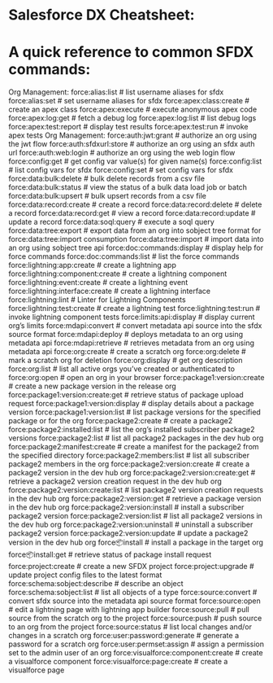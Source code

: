 # Salesforce DX Cheatsheet:

A quick reference to common SFDX commands:
===
Org Management:
  force:alias:list                   # list username aliases for sfdx
  force:alias:set                    # set username aliases for sfdx
  force:apex:class:create            # create an apex class
  force:apex:execute                 # execute anonymous apex code
  force:apex:log:get                 # fetch a debug log
  force:apex:log:list                # list debug logs
  force:apex:test:report             # display test results
  force:apex:test:run                # invoke apex tests
Org Management:
  force:auth:jwt:grant               # authorize an org using the jwt flow
  force:auth:sfdxurl:store           # authorize an org using an sfdx auth url
  force:auth:web:login               # authorize an org using the web login flow
  force:config:get                   # get config var value(s) for given name(s)
  force:config:list                  # list config vars for sfdx
  force:config:set                   # set config vars for sfdx
  force:data:bulk:delete             # bulk delete records from a csv file
  force:data:bulk:status             # view the status of a bulk data load job or batch
  force:data:bulk:upsert             # bulk upsert records from a csv file
  force:data:record:create           # create a record
  force:data:record:delete           # delete a record
  force:data:record:get              # view a record
  force:data:record:update           # update a record
  force:data:soql:query              # execute a soql query
  force:data:tree:export             # export data from an org into sobject tree format for force:data:tree:import consumption
  force:data:tree:import             # import data into an org using sobject tree api
  force:doc:commands:display         # display help for force commands
  force:doc:commands:list            # list the force commands
  force:lightning:app:create         # create a lightning app
  force:lightning:component:create   # create a lightning component
  force:lightning:event:create       # create a lightning event
  force:lightning:interface:create   # create a lightning interface
  force:lightning:lint               # Linter for Lightning Components
  force:lightning:test:create        # create a lightning test
  force:lightning:test:run           # invoke lightning component tests
  force:limits:api:display           # display current org’s limits
  force:mdapi:convert                # convert metadata api source into the sfdx source format
  force:mdapi:deploy                 # deploys metadata to an org using metadata api
  force:mdapi:retrieve               # retrieves metadata from an org using metadata api
  force:org:create                   # create a scratch org
  force:org:delete                   # mark a scratch org for deletion
  force:org:display                  # get org description
  force:org:list                     # list all active orgs you’ve created or authenticated to
  force:org:open                     # open an org in your browser
  force:package1:version:create      # create a new package version in the release org
  force:package1:version:create:get  # retrieve status of package upload request
  force:package1:version:display     # display details about a package version
  force:package1:version:list        # list package versions for the specified package or for the org
  force:package2:create              # create a package2
  force:package2:installed:list      # list the org’s installed subscriber package2 versions
  force:package2:list                # list all package2 packages in the dev hub org
  force:package2:manifest:create     # create a manifest for the package2 from the specified directory
  force:package2:members:list        # list all subscriber package2 members in the org
  force:package2:version:create      # create a package2 version in the dev hub org
  force:package2:version:create:get  # retrieve a package2 version creation request in the dev hub org
  force:package2:version:create:list # list package2 version creation requests in the dev hub org
  force:package2:version:get         # retrieve a package version in the dev hub org
  force:package2:version:install     # install a subscriber package2 version
  force:package2:version:list        # list all package2 versions in the dev hub org
  force:package2:version:uninstall   # uninstall a subscriber package2 version
  force:package2:version:update      # update a package2 version in the dev hub org
  force:package:install              # install a package in the target org
  force:package:install:get          # retrieve status of package install request
  force:project:create               # create a new SFDX project
  force:project:upgrade              # update project config files to the latest format
  force:schema:sobject:describe      # describe an object
  force:schema:sobject:list          # list all objects of a type
  force:source:convert               # convert sfdx source into the metadata api source format
  force:source:open                  # edit a lightning page with lightning app builder
  force:source:pull                  # pull source from the scratch org to the project
  force:source:push                  # push source to an org from the project
  force:source:status                # list local changes and/or changes in a scratch org
  force:user:password:generate       # generate a password for a scratch org
  force:user:permset:assign          # assign a permission set to the admin user of an org
  force:visualforce:component:create # create a visualforce component
  force:visualforce:page:create      # create a visualforce page
